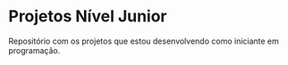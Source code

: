 # Projetos Nível Junior
Repositório com os projetos que estou desenvolvendo como iniciante em programação.
